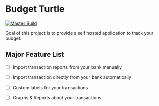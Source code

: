 # Budget Turtle

[![Master Build](https://github.com/simonhauck/BudgetTurtle/actions/workflows/on-master-push.yml/badge.svg?branch=master)](https://github.com/simonhauck/BudgetTurtle/actions/workflows/on-master-push.yml)

Goal of this project is to provide a self hosted application to track your budget.

## Major Feature List

- [ ] Import transaction reports from your bank manually
- [ ] Import transaction directly from your bank automatically
- [ ] Custom labels for your transactions
- [ ] Graphs & Reports about your transactions



